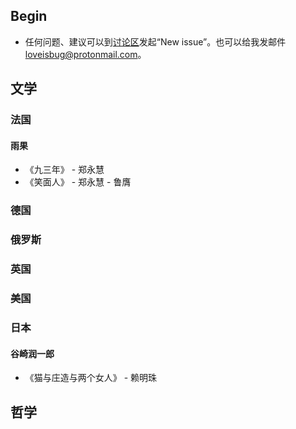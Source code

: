 ## Begin
 - 任何问题、建议可以到[讨论区](https://github.com/loveisbug/good-translations/issues)发起“New issue”。也可以给我发邮件<loveisbug@protonmail.com>。

## 文学
### 法国
#### 雨果
 - 《九三年》 - 郑永慧
 - 《笑面人》 - 郑永慧 - 鲁膺
 

### 德国

### 俄罗斯

### 英国

### 美国

### 日本
#### 谷崎润一郎
 - 《猫与庄造与两个女人》 - 赖明珠

## 哲学




